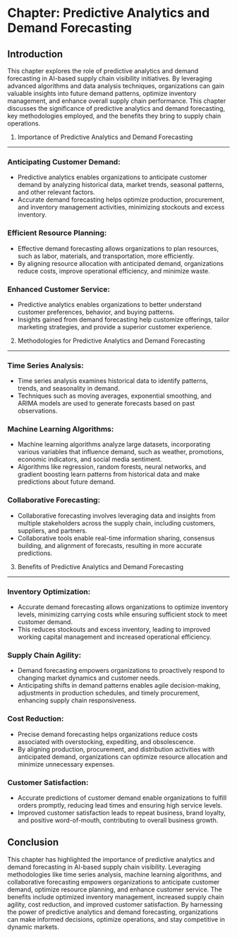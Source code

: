 Chapter: Predictive Analytics and Demand Forecasting
====================================================

Introduction
------------

This chapter explores the role of predictive analytics and demand forecasting in AI-based supply chain visibility initiatives. By leveraging advanced algorithms and data analysis techniques, organizations can gain valuable insights into future demand patterns, optimize inventory management, and enhance overall supply chain performance. This chapter discusses the significance of predictive analytics and demand forecasting, key methodologies employed, and the benefits they bring to supply chain operations.

1. Importance of Predictive Analytics and Demand Forecasting
------------------------------------------------------------

### Anticipating Customer Demand:

* Predictive analytics enables organizations to anticipate customer demand by analyzing historical data, market trends, seasonal patterns, and other relevant factors.
* Accurate demand forecasting helps optimize production, procurement, and inventory management activities, minimizing stockouts and excess inventory.

### Efficient Resource Planning:

* Effective demand forecasting allows organizations to plan resources, such as labor, materials, and transportation, more efficiently.
* By aligning resource allocation with anticipated demand, organizations reduce costs, improve operational efficiency, and minimize waste.

### Enhanced Customer Service:

* Predictive analytics enables organizations to better understand customer preferences, behavior, and buying patterns.
* Insights gained from demand forecasting help customize offerings, tailor marketing strategies, and provide a superior customer experience.

2. Methodologies for Predictive Analytics and Demand Forecasting
----------------------------------------------------------------

### Time Series Analysis:

* Time series analysis examines historical data to identify patterns, trends, and seasonality in demand.
* Techniques such as moving averages, exponential smoothing, and ARIMA models are used to generate forecasts based on past observations.

### Machine Learning Algorithms:

* Machine learning algorithms analyze large datasets, incorporating various variables that influence demand, such as weather, promotions, economic indicators, and social media sentiment.
* Algorithms like regression, random forests, neural networks, and gradient boosting learn patterns from historical data and make predictions about future demand.

### Collaborative Forecasting:

* Collaborative forecasting involves leveraging data and insights from multiple stakeholders across the supply chain, including customers, suppliers, and partners.
* Collaborative tools enable real-time information sharing, consensus building, and alignment of forecasts, resulting in more accurate predictions.

3. Benefits of Predictive Analytics and Demand Forecasting
----------------------------------------------------------

### Inventory Optimization:

* Accurate demand forecasting allows organizations to optimize inventory levels, minimizing carrying costs while ensuring sufficient stock to meet customer demand.
* This reduces stockouts and excess inventory, leading to improved working capital management and increased operational efficiency.

### Supply Chain Agility:

* Demand forecasting empowers organizations to proactively respond to changing market dynamics and customer needs.
* Anticipating shifts in demand patterns enables agile decision-making, adjustments in production schedules, and timely procurement, enhancing supply chain responsiveness.

### Cost Reduction:

* Precise demand forecasting helps organizations reduce costs associated with overstocking, expediting, and obsolescence.
* By aligning production, procurement, and distribution activities with anticipated demand, organizations can optimize resource allocation and minimize unnecessary expenses.

### Customer Satisfaction:

* Accurate predictions of customer demand enable organizations to fulfill orders promptly, reducing lead times and ensuring high service levels.
* Improved customer satisfaction leads to repeat business, brand loyalty, and positive word-of-mouth, contributing to overall business growth.

Conclusion
----------

This chapter has highlighted the importance of predictive analytics and demand forecasting in AI-based supply chain visibility. Leveraging methodologies like time series analysis, machine learning algorithms, and collaborative forecasting empowers organizations to anticipate customer demand, optimize resource planning, and enhance customer service. The benefits include optimized inventory management, increased supply chain agility, cost reduction, and improved customer satisfaction. By harnessing the power of predictive analytics and demand forecasting, organizations can make informed decisions, optimize operations, and stay competitive in dynamic markets.
